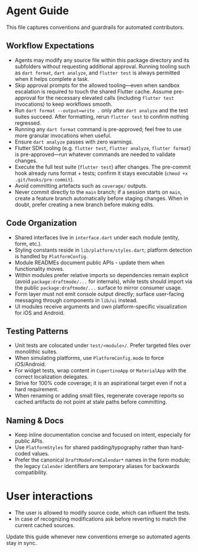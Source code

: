 # Agent Guide

This file captures conventions and guardrails for automated contributors.

## Workflow Expectations
- Agents may modify any source file within this package directory and its
  subfolders without requesting additional approval. Running tooling such as
  `dart format`, `dart analyze`, and `flutter test` is always permitted when it
  helps complete a task.
- Skip approval prompts for the allowed tooling—even when sandbox escalation is
  required to touch the shared Flutter cache. Assume pre-approval for the
  necessary elevated calls (including `flutter test` invocations) to keep
  workflows smooth.
- Run `dart format --output=write .` only after `dart analyze` and the test
  suites succeed. After formatting, rerun `flutter test` to confirm nothing
  regressed.
- Running any `dart format` command is pre-approved; feel free to use more
  granular invocations when useful.
- Ensure `dart analyze` passes with zero warnings.
- Flutter SDK tooling (e.g. `flutter test`, `flutter analyze`, `flutter format`)
  is pre-approved—run whatever commands are needed to validate changes.
- Execute the full test suite (`flutter test`) after changes. The pre-commit
  hook already runs format + tests; confirm it stays executable (`chmod +x
  .git/hooks/pre-commit`).
- Avoid committing artefacts such as `coverage/` outputs.
- Never commit directly to the `main` branch; if a session starts on `main`,
  create a feature branch automatically before staging changes. When in doubt,
  prefer creating a new branch before making edits.

## Code Organization
- Shared interfaces live in `interface.dart` under each module (entity, form,
  etc.).
- Styling constants reside in `lib/platform/styles.dart`; platform detection is
  handled by `PlatformConfig`.
- Module READMEs document public APIs - update them when functionality moves.
- Within modules prefer relative imports so dependencies remain explicit (avoid
  `package:draftmode/...` for internals), while tests should import via the
  public `package:draftmode/...` surface to mirror consumer usage.
- Form layer must not emit console output directly; surface user-facing
  messaging through components in `lib/ui` instead.
- UI modules receive arguments and own platform-specific visualization for iOS
  and Android.

## Testing Patterns
- Unit tests are colocated under `test/<module>/`. Prefer targeted files over
  monolithic suites.
- When simulating platforms, use `PlatformConfig.mode` to force iOS/Android.
- For widget tests, wrap content in `CupertinoApp` or `MaterialApp` with the
  correct localization delegates.
- Strive for 100% code coverage; it is an aspirational target even if not a
  hard requirement.
- When renaming or adding small files, regenerate coverage reports so cached
  artifacts do not point at stale paths before committing.

## Naming & Docs
- Keep inline documentation concise and focused on intent, especially for
  public APIs.
- Use `PlatformStyles` for shared padding/typography rather than hard-coded
  values.
- Prefer the canonical `DraftModeFormCalendar*` names in the form module; the
  legacy `Calender` identifiers are temporary aliases for backwards
  compatibility.

# User interactions
- The user is allowed to modify source code, which can influent the tests. 
- In case of recognizing modifications ask before reverting to match the current cached sources.

Update this guide whenever new conventions emerge so automated agents stay in
sync.
